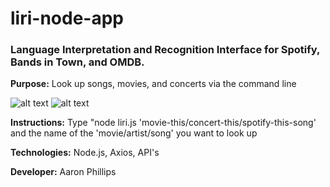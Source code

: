 # liri-node-app
### Language Interpretation and Recognition Interface for Spotify, Bands in Town, and OMDB.

**Purpose:**
Look up songs, movies, and concerts via the command line

![alt text](https://i.imgur.com/gHismx7.jpg)
![alt text](https://media.giphy.com/media/Zcd7Wz851ynrfdFau4/giphy.gif)

**Instructions:** 
Type "node liri.js 'movie-this/concert-this/spotify-this-song' and the name of the 'movie/artist/song' you want to look up

**Technologies:** 
Node.js, Axios, API's

**Developer:** 
Aaron Phillips
